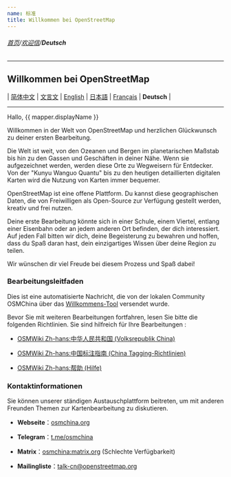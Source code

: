 ```yaml
---
name: 标准
title: Willkommen bei OpenStreetMap
---
```


###### [首页](../../../README.md)/[欢迎信](../welcome_letter.md)/**Deutsch**

<hr/>

## Willkommen bei OpenStreetMap

| [简体中文](https://osmchina.org/pages/welcome/default/zh-Hans.html) | [文言文](https://osmchina.org/pages/welcome/default/zh-classical.html) | [English](https://osmchina.org/pages/welcome/default/en.html) | [日本語](https://osmchina.org/pages/welcome/default/ja.html) | [Français](https://osmchina.org/pages/welcome/default/fr.html) | **Deutsch** |

<hr/>

Hallo, {{ mapper.displayName }}

Willkommen in der Welt von OpenStreetMap und herzlichen Glückwunsch zu deiner ersten Bearbeitung.

Die Welt ist weit, von den Ozeanen und Bergen im planetarischen Maßstab bis hin zu den Gassen und Geschäften in deiner Nähe. Wenn sie aufgezeichnet werden, werden diese Orte zu Wegweisern für Entdecker. Von der "Kunyu Wanguo Quantu" bis zu den heutigen detaillierten digitalen Karten wird die Nutzung von Karten immer bequemer.

OpenStreetMap ist eine offene Plattform. Du kannst diese geographischen Daten, die von Freiwilligen als Open-Source zur Verfügung gestellt werden, kreativ und frei nutzen.

Deine erste Bearbeitung könnte sich in einer Schule, einem Viertel, entlang einer Eisenbahn oder an jedem anderen Ort befinden, der dich interessiert. Auf jeden Fall bitten wir dich, deine Begeisterung zu bewahren und hoffen, dass du Spaß daran hast, dein einzigartiges Wissen über deine Region zu teilen.

Wir wünschen dir viel Freude bei diesem Prozess und Spaß dabei!

### Bearbeitungsleitfaden

Dies ist eine automatisierte Nachricht, die von der lokalen Community OSMChina über das [Willkommens-Tool](https://welcome.osm.be/?l=de_DE) versendet wurde.

Bevor Sie mit weiteren Bearbeitungen fortfahren, lesen Sie bitte die folgenden Richtlinien. Sie sind hilfreich für Ihre Bearbeitungen :

* [OSMWiki Zh-hans:中华人民共和国 (Volksrepublik China)](https://wiki.openstreetmap.org/wiki/Zh-hans:%E4%B8%AD%E5%8D%8E%E4%BA%BA%E6%B0%91%E5%85%B1%E5%92%8C%E5%9B%BD)

* [OSMWiki Zh-hans:中国标注指南 (China Tagging-Richtlinien)](https://wiki.openstreetmap.org/wiki/Zh-hans:%E4%B8%AD%E5%9B%BD%E6%A0%87%E6%B3%A8%E6%8C%87%E5%8D%97)

* [OSMWiki Zh-hans:帮助 (Hilfe)](https://wiki.openstreetmap.org/wiki/Zh-hans:%E5%B8%AE%E5%8A%A9)

### Kontaktinformationen

Sie können unserer ständigen Austauschplattform beitreten, um mit anderen Freunden Themen zur Kartenbearbeitung zu diskutieren.

* **Webseite**：[osmchina.org](https://osmchina.org)

* **Telegram**：[t.me/osmchina](https://t.me/osmchina)

* **Matrix**：[osmchina:matrix.org](https://matrix.to/#/#osmchina:matrix.org) (Schlechte Verfügbarkeit)

* **Mailingliste**：[talk-cn@openstreetmap.org](mailto:talk-cn@openstreetmap.org)

